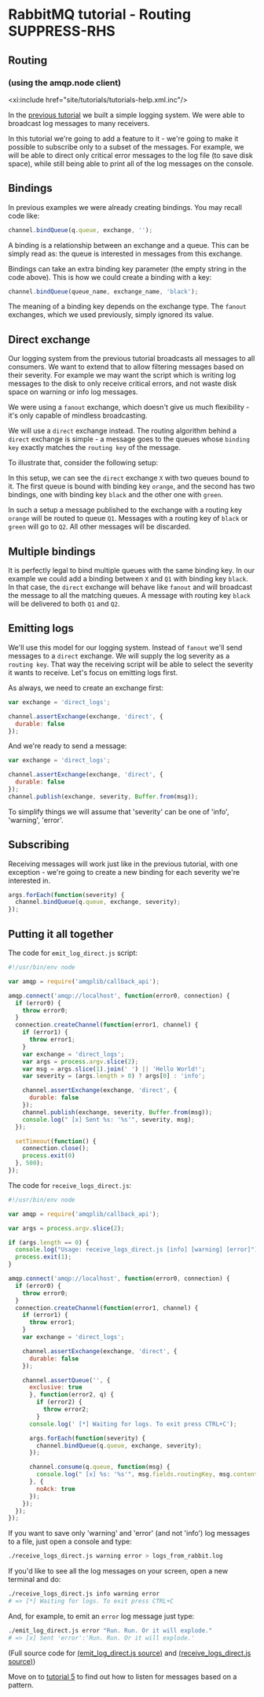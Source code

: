 <!--
Copyright (c) 2007-2023 VMware, Inc. or its affiliates.

All rights reserved. This program and the accompanying materials
are made available under the terms of the under the Apache License,
Version 2.0 (the "License”); you may not use this file except in compliance
with the License. You may obtain a copy of the License at

https://www.apache.org/licenses/LICENSE-2.0

Unless required by applicable law or agreed to in writing, software
distributed under the License is distributed on an "AS IS" BASIS,
WITHOUT WARRANTIES OR CONDITIONS OF ANY KIND, either express or implied.
See the License for the specific language governing permissions and
limitations under the License.
-->
# RabbitMQ tutorial - Routing SUPPRESS-RHS

## Routing
### (using the amqp.node client)

<xi:include href="site/tutorials/tutorials-help.xml.inc"/>

In the [previous tutorial](tutorial-three-javascript.html) we built a
simple logging system. We were able to broadcast log messages to many
receivers.

In this tutorial we're going to add a feature to it - we're going to
make it possible to subscribe only to a subset of the messages. For
example, we will be able to direct only critical error messages to the
log file (to save disk space), while still being able to print all of
the log messages on the console.


Bindings
--------

In previous examples we were already creating bindings. You may recall
code like:

```javascript
channel.bindQueue(q.queue, exchange, '');
```

A binding is a relationship between an exchange and a queue. This can
be simply read as: the queue is interested in messages from this
exchange.

Bindings can take an extra binding key parameter (the empty string in the code above).
This is how we could create a binding with a key:

```javascript
channel.bindQueue(queue_name, exchange_name, 'black');
```

The meaning of a binding key depends on the exchange type. The
`fanout` exchanges, which we used previously, simply ignored its
value.

Direct exchange
---------------

Our logging system from the previous tutorial broadcasts all messages
to all consumers. We want to extend that to allow filtering messages
based on their severity. For example we may want the script which is
writing log messages to the disk to only receive critical errors, and
not waste disk space on warning or info log messages.

We were using a `fanout` exchange, which doesn't give us much
flexibility - it's only capable of mindless broadcasting.

We will use a `direct` exchange instead. The routing algorithm behind
a `direct` exchange is simple - a message goes to the queues whose
`binding key` exactly matches the `routing key` of the message.

To illustrate that, consider the following setup:

<!-- FIXME div class="diagram">
  <img src="../img/tutorials/direct-exchange.png" height="170" alt="Direct exchange routing" />
  <div class="diagram_source">
    digraph {
      bgcolor=transparent;
      truecolor=true;
      rankdir=LR;
      node [style="filled"];
      //
      P [label="P", fillcolor="#00ffff"];
      subgraph cluster_X1 {
        label="type=direct";
	color=transparent;
        X [label="X", fillcolor="#3333CC"];
      };
      subgraph cluster_Q1 {
        label="Q1";
	color=transparent;
        Q1 [label="{||||}", fillcolor="red", shape="record"];
      };
      subgraph cluster_Q2 {
        label="Q2";
	color=transparent;
        Q2 [label="{||||}", fillcolor="red", shape="record"];
      };
      C1 [label=&lt;C&lt;font point-size="7"&gt;1&lt;/font&gt;&gt;, fillcolor="#33ccff"];
      C2 [label=&lt;C&lt;font point-size="7"&gt;2&lt;/font&gt;&gt;, fillcolor="#33ccff"];
      //
      P -&gt; X;
      X -&gt; Q1 [label="orange"];
      X -&gt; Q2 [label="black"];
      X -&gt; Q2 [label="green"];
      Q1 -&gt; C1;
      Q2 -&gt; C2;
    }
  </div>
</div-->

In this setup, we can see the `direct` exchange `X` with two queues bound
to it. The first queue is bound with binding key `orange`, and the second
has two bindings, one with binding key `black` and the other one
with `green`.

In such a setup a message published to the exchange with a routing key
`orange` will be routed to queue `Q1`. Messages with a routing key of `black`
or `green` will go to `Q2`. All other messages will be discarded.


Multiple bindings
-----------------
<!-- FIXME div class="diagram">
  <img src="../img/tutorials/direct-exchange-multiple.png" height="170" alt="Multiple Bindings"/>
  <div class="diagram_source">
    digraph {
      bgcolor=transparent;
      truecolor=true;
      rankdir=LR;
      node [style="filled"];
      //
      P [label="P", fillcolor="#00ffff"];
      subgraph cluster_X1 {
        label="type=direct";
	color=transparent;
        X [label="X", fillcolor="#3333CC"];
      };
      subgraph cluster_Q1 {
        label="Q1";
	color=transparent;
        Q1 [label="{||||}", fillcolor="red", shape="record"];
      };
      subgraph cluster_Q2 {
        label="Q2";
	color=transparent;
        Q2 [label="{||||}", fillcolor="red", shape="record"];
      };
      C1 [label=&lt;C&lt;font point-size="7"&gt;1&lt;/font&gt;&gt;, fillcolor="#33ccff"];
      C2 [label=&lt;C&lt;font point-size="7"&gt;2&lt;/font&gt;&gt;, fillcolor="#33ccff"];
      //
      P -&gt; X;
      X -&gt; Q1 [label="black"];
      X -&gt; Q2 [label="black"];
      Q1 -&gt; C1;
      Q2 -&gt; C2;
    }
  </div>
</div-->

It is perfectly legal to bind multiple queues with the same binding
key. In our example we could add a binding between `X` and `Q1` with
binding key `black`. In that case, the `direct` exchange will behave
like `fanout` and will broadcast the message to all the matching
queues. A message with routing key `black` will be delivered to both
`Q1` and `Q2`.


Emitting logs
-------------

We'll use this model for our logging system. Instead of `fanout` we'll
send messages to a `direct` exchange. We will supply the log severity as
a `routing key`. That way the receiving script will be able to select
the severity it wants to receive. Let's focus on emitting logs
first.

As always, we need to create an exchange first:

```javascript
var exchange = 'direct_logs';

channel.assertExchange(exchange, 'direct', {
  durable: false
});
```

And we're ready to send a message:

```javascript
var exchange = 'direct_logs';

channel.assertExchange(exchange, 'direct', {
  durable: false
});
channel.publish(exchange, severity, Buffer.from(msg));
```

To simplify things we will assume that 'severity' can be one of
'info', 'warning', 'error'.


Subscribing
-----------

Receiving messages will work just like in the previous tutorial, with
one exception - we're going to create a new binding for each severity
we're interested in.

```javascript
args.forEach(function(severity) {
  channel.bindQueue(q.queue, exchange, severity);
});
```

Putting it all together
-----------------------



<!-- FIXME div class="diagram">
  <img src="../img/tutorials/python-four.png" height="170" alt="Final routing: putting it all together" />
  <div class="diagram_source">
    digraph {
      bgcolor=transparent;
      truecolor=true;
      rankdir=LR;
      node [style="filled"];
      //
      P [label="P", fillcolor="#00ffff"];
      subgraph cluster_X1 {
        label="type=direct";
	color=transparent;
        X [label="X", fillcolor="#3333CC"];
      };
      subgraph cluster_Q2 {
        label="amqp.gen-S9b...";
	color=transparent;
        Q2 [label="{||||}", fillcolor="red", shape="record"];
      };
      subgraph cluster_Q1 {
        label="amqp.gen-Ag1...";
	color=transparent;
        Q1 [label="{||||}", fillcolor="red", shape="record"];
      };
      C1 [label=&lt;C&lt;font point-size="7"&gt;1&lt;/font&gt;&gt;, fillcolor="#33ccff"];
      C2 [label=&lt;C&lt;font point-size="7"&gt;2&lt;/font&gt;&gt;, fillcolor="#33ccff"];
      //
      P -&gt; X;
      X -&gt; Q1 [label="info"];
      X -&gt; Q1 [label="error"];
      X -&gt; Q1 [label="warning"];
      X -&gt; Q2 [label="error"];
      Q1 -&gt; C2;
      Q2 -&gt; C1;
    }
  </div>
</div-->


The code for `emit_log_direct.js` script:

```javascript
#!/usr/bin/env node

var amqp = require('amqplib/callback_api');

amqp.connect('amqp://localhost', function(error0, connection) {
  if (error0) {
    throw error0;
  }
  connection.createChannel(function(error1, channel) {
    if (error1) {
      throw error1;
    }
    var exchange = 'direct_logs';
    var args = process.argv.slice(2);
    var msg = args.slice(1).join(' ') || 'Hello World!';
    var severity = (args.length > 0) ? args[0] : 'info';

    channel.assertExchange(exchange, 'direct', {
      durable: false
    });
    channel.publish(exchange, severity, Buffer.from(msg));
    console.log(" [x] Sent %s: '%s'", severity, msg);
  });

  setTimeout(function() {
    connection.close();
    process.exit(0)
  }, 500);
});
```

The code for `receive_logs_direct.js`:

```javascript
#!/usr/bin/env node

var amqp = require('amqplib/callback_api');

var args = process.argv.slice(2);

if (args.length == 0) {
  console.log("Usage: receive_logs_direct.js [info] [warning] [error]");
  process.exit(1);
}

amqp.connect('amqp://localhost', function(error0, connection) {
  if (error0) {
    throw error0;
  }
  connection.createChannel(function(error1, channel) {
    if (error1) {
      throw error1;
    }
    var exchange = 'direct_logs';

    channel.assertExchange(exchange, 'direct', {
      durable: false
    });

    channel.assertQueue('', {
      exclusive: true
      }, function(error2, q) {
        if (error2) {
          throw error2;
        }
      console.log(' [*] Waiting for logs. To exit press CTRL+C');

      args.forEach(function(severity) {
        channel.bindQueue(q.queue, exchange, severity);
      });

      channel.consume(q.queue, function(msg) {
        console.log(" [x] %s: '%s'", msg.fields.routingKey, msg.content.toString());
      }, {
        noAck: true
      });
    });
  });
});
```

If you want to save only 'warning' and 'error' (and not 'info') log
messages to a file, just open a console and type:

```bash
./receive_logs_direct.js warning error > logs_from_rabbit.log
```

If you'd like to see all the log messages on your screen, open a new
terminal and do:

```bash
./receive_logs_direct.js info warning error
# => [*] Waiting for logs. To exit press CTRL+C
```

And, for example, to emit an `error` log message just type:

```bash
./emit_log_direct.js error "Run. Run. Or it will explode."
# => [x] Sent 'error':'Run. Run. Or it will explode.'
```


(Full source code for [(emit_log_direct.js source)](https://github.com/rabbitmq/rabbitmq-tutorials/blob/main/javascript-nodejs/src/emit_log_direct.js)
and [(receive_logs_direct.js source)](https://github.com/rabbitmq/rabbitmq-tutorials/blob/main/javascript-nodejs/src/receive_logs_direct.js))

Move on to [tutorial 5](tutorial-five-javascript.html) to find out how to listen
for messages based on a pattern.
